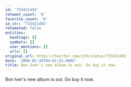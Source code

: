```yaml
---
id: '733421492'
retweet_count: '0'
favorite_count: '0'
id_str: '733421492'
retweeted: false
entities:
  hashtags: []
  symbols: []
  user_mentions: []
  urls: []
original_url: https://twitter.com/jth/status/733421492
date: '2008-02-20T04:01:52.000Z'
title: Bon Iver's new album is out. Go buy it now.
---
```


Bon Iver's new album is out. Go buy it now.